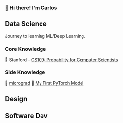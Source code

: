 ### 🍕 Hi there! I'm Carlos

## Data Science
Journey to learning ML/Deep Learning.

### Core Knowledge

 🚧 Stanford - [CS109: Probability for Computer Scientists](https://github.com/caestrada/CS109-Probability-for-Computer-Scientists)

### Side Knowledge

 🚧 [micrograd](https://github.com/caestrada/building-micrograd)
 🚧 [My First PyTorch Model](https://github.com/caestrada/my-first-pytorch-model)

## Design

## Software Dev
